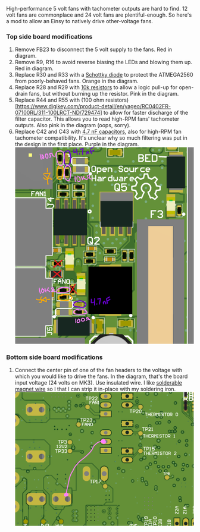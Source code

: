 High-performance 5 volt fans with tachometer outputs are hard to find. 12 volt fans are commonplace and 24 volt fans are plentiful-enough. So here's a mod to allow an Einsy to natively drive other-voltage fans.

### Top side board modifications
1. Remove FB23 to disconnect the 5 volt supply to the fans. Red in diagram.
2. Remove R9, R16 to avoid reverse biasing the LEDs and blowing them up. Red in diagram.
3. Replace R30 and R33 with a [Schottky diode](https://www.digikey.com/product-detail/en/comchip-technology/CDBQR70/641-1281-1-ND/1973560) to protect the ATMEGA2560 from poorly-behaved fans. Orange in the diagram.
4. Replace R28 and R29 with [10k resistors](https://www.digikey.com/product-detail/en/samsung-electro-mechanics/RC1005F103CS/1276-3431-1-ND/3903534) to allow a logic pull-up for open-drain fans, but without burning up the resistor. Pink in the diagram.
5. Replace R44 and R55 with (100 ohm resistors)[https://www.digikey.com/product-detail/en/yageo/RC0402FR-07100RL/311-100LRCT-ND/729474] to allow for faster discharge of the filter capacitor. This allows you to read high-RPM fans' tachometer outputs. Also pink in the diagram (oops, sorry).
6. Replace C42 and C43 with [4.7 nF capacitors](https://www.digikey.com/product-detail/en/samsung-electro-mechanics/CL05B472KB5VPNC/1276-6576-1-ND/5961435), also for high-RPM fan tachometer compatibility. It's unclear why so much filtering was put in the design in the first place. Purple in the diagram.
![](images/einsy-vmod_topside-mods.png "fig:einsy-vmod_topside-mods.png")

### Bottom side board modifications
1. Connect the center pin of one of the fan headers to the voltage with which you would like to drive the fans. In the diagram, that's the board input voltage (24 volts on MK3). Use insulated wire. I like [solderable magnet wire](https://www.amazon.com/Remington-Industries-24SNSP-125-Enameled-Diameter/dp/B076C9Q19T/) so I that I can strip it in-place with my soldering iron.
![](images/einsy-vmod_bottomside-mods.png "fig:einsy-vmod_bottomside-mods.png")

